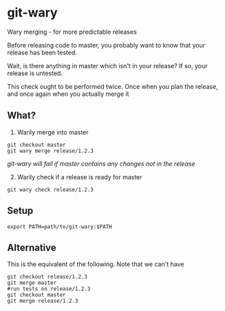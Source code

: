 # git-wary

Wary merging - for more predictable releases

Before releasing code to master, you probably want to know that your release has been tested.

Wait, is there anything in master which isn't in your release? If so, your release is untested.

This check ought to be performed twice. Once when you plan the release, and once again when you actually merge it

## What?

1. Warily merge into master

```
git checkout master
git wary merge release/1.2.3
```

_git-wary will fail if master contains any changes not in the release_

2. Warily check if a release is ready for master

```
git wary check release/1.2.3
```

## Setup

`export PATH=path/to/git-wary:$PATH`


## Alternative

This is the equivalent of the following. Note that we can't have 

```
git checkout release/1.2.3
git merge master
#run tests on release/1.2.3
git checkout master
git merge release/1.2.3
```
